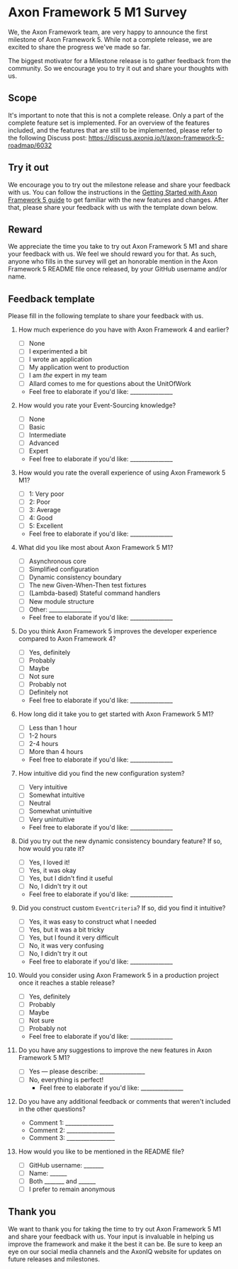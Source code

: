 # Axon Framework 5 M1 Survey

We, the Axon Framework team, are very happy to announce the first milestone of Axon Framework 5.
While not a complete release, we are excited to share the progress we've made so far.

The biggest motivator for a Milestone release is to gather feedback from the community.
So we encourage you to try it out and share your thoughts with us.

## Scope

It's important to note that this is not a complete release. Only a part of the complete feature set is implemented. For
an overview of the features included, and the features that are still to be implemented, please refer to the following
Discuss post: https://discuss.axoniq.io/t/axon-framework-5-roadmap/6032

## Try it out

We encourage you to try out the milestone release and share your feedback with us.
You can follow the instructions in
the [Getting Started with Axon Framework 5 guide](https://docs.axoniq.io/axon-framework/todo-fill-in-url) to get
familiar with the new features and changes. After that, please share your feedback with us with the template down below.

## Reward

We appreciate the time you take to try out Axon Framework 5 M1 and share your feedback with us.
We feel we should reward you for that.
As such, anyone who fills in the survey will get an honorable mention in the Axon Framework 5 README file once released,
by your GitHub username and/or name.

## Feedback template

Please fill in the following template to share your feedback with us.

1. How much experience do you have with Axon Framework 4 and earlier?
    - [ ] None
    - [ ] I experimented a bit
    - [ ] I wrote an application
    - [ ] My application went to production
    - [ ] I am *the* expert in my team
    - [ ] Allard comes to me for questions about the UnitOfWork
    - Feel free to elaborate if you'd like: _______________
2. How would you rate your Event-Sourcing knowledge?
    - [ ] None
    - [ ] Basic
    - [ ] Intermediate
    - [ ] Advanced
    - [ ] Expert
    - Feel free to elaborate if you'd like: _______________
3. How would you rate the overall experience of using Axon Framework 5 M1?
    - [ ] 1: Very poor
    - [ ] 2: Poor
    - [ ] 3: Average
    - [ ] 4: Good
    - [ ] 5: Excellent
   - Feel free to elaborate if you'd like: _______________
4. What did you like most about Axon Framework 5 M1?
    - [ ] Asynchronous core
    - [ ] Simplified configuration
    - [ ] Dynamic consistency boundary
   - [ ] The new Given-When-Then test fixtures
   - [ ] (Lambda-based) Stateful command handlers
   - [ ] New module structure
    - [ ] Other: _______________
   - Feel free to elaborate if you'd like: _______________
5. Do you think Axon Framework 5 improves the developer experience compared to Axon Framework 4?
    - [ ] Yes, definitely
    - [ ] Probably
    - [ ] Maybe
    - [ ] Not sure
    - [ ] Probably not
    - [ ] Definitely not
   - Feel free to elaborate if you'd like: _______________
6. How long did it take you to get started with Axon Framework 5 M1?
    - [ ] Less than 1 hour
    - [ ] 1-2 hours
    - [ ] 2-4 hours
    - [ ] More than 4 hours
   - Feel free to elaborate if you'd like: _______________
7. How intuitive did you find the new configuration system?
    - [ ] Very intuitive
    - [ ] Somewhat intuitive
    - [ ] Neutral
    - [ ] Somewhat unintuitive
    - [ ] Very unintuitive
   - Feel free to elaborate if you'd like: _______________
8. Did you try out the new dynamic consistency boundary feature? If so, how would you rate it?
    - [ ] Yes, I loved it!
    - [ ] Yes, it was okay
    - [ ] Yes, but I didn't find it useful
    - [ ] No, I didn't try it out
   - Feel free to elaborate if you'd like: _______________
9. Did you construct custom `EventCriteria`? If so, did you find it intuitive?
    - [ ] Yes, it was easy to construct what I needed
    - [ ] Yes, but it was a bit tricky
    - [ ] Yes, but I found it very difficult
    - [ ] No, it was very confusing
    - [ ] No, I didn't try it out
    - Feel free to elaborate if you'd like: _______________
10. Would you consider using Axon Framework 5 in a production project once it reaches a stable release?
    - [ ] Yes, definitely
    - [ ] Probably
    - [ ] Maybe
    - [ ] Not sure
    - [ ] Probably not
    - Feel free to elaborate if you'd like: _______________
11. Do you have any suggestions to improve the new features in Axon Framework 5 M1?
    - [ ] Yes — please describe: ________________
    - [ ] No, everything is perfect!
        - Feel free to elaborate if you'd like: _______________

12. Do you have any additional feedback or comments that weren't included in the other questions?
    - Comment 1: _________________
    - Comment 2: _________________
    - Comment 3: _________________

13. How would you like to be mentioned in the README file?
    - [ ] GitHub username: _______
    - [ ] Name: ______
    - [ ] Both _______ and ______
    - [ ] I prefer to remain anonymous

## Thank you

We want to thank you for taking the time to try out Axon Framework 5 M1 and share your feedback with us.
Your input is invaluable in helping us improve the framework and make it the best it can be.
Be sure to keep an eye on our social media channels and the AxonIQ website for updates on future releases and
milestones.